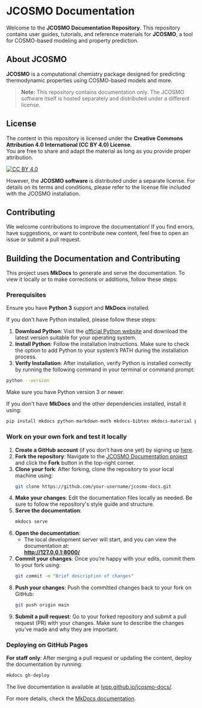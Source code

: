 # JCOSMO Documentation  

Welcome to the **JCOSMO Documentation Repository**. This repository contains user guides, tutorials, and reference materials for **JCOSMO**, a tool for COSMO-based modeling and property prediction.  

## About JCOSMO  

**JCOSMO** is a computational chemistry package designed for predicting thermodynamic properties using COSMO-based models and more.

> **Note:** This repository contains documentation only. The JCOSMO software itself is hosted separately and distributed under a different license.  

## License  

The content in this repository is licensed under the **Creative Commons Attribution 4.0 International (CC BY 4.0) License**.  
You are free to share and adapt the material as long as you provide proper attribution.  

[![CC BY 4.0](https://licensebuttons.net/l/by/4.0/88x31.png)](https://creativecommons.org/licenses/by/4.0/) 

However, the **JCOSMO software** is distributed under a separate license. For details on its terms and conditions, please refer to the license file included with the JCOSMO installation.

## Contributing  

We welcome contributions to improve the documentation! If you find errors, have suggestions, or want to contribute new content, feel free to open an issue or submit a pull request.  

## Building the Documentation and Contributing

This project uses **MkDocs** to generate and serve the documentation. To view it locally or to make corrections or additions, follow these steps:  

### Prerequisites  

Ensure you have **Python 3** support and **MkDocs** installed.

If you don't have Python installed, please follow these steps:

1. **Download Python**: Visit the [official Python website](https://www.python.org/downloads/) and download the latest version suitable for your operating system.
2. **Install Python**: Follow the installation instructions. Make sure to check the option to add Python to your system’s PATH during the installation process.
3. **Verify Installation**: After installation, verify Python is installed correctly by running the following command in your terminal or command prompt:

```sh
python --version
```

Make sure you have Python version 3 or newer.

If you don't have **MkDocs** and the other dependencies installed, install it using:

```sh
pip install mkdocs python-markdown-math mkdocs-bibtex mkdocs-material pygments
```  

### Work on your own fork and test it locally

1. **Create a GitHub account** (if you don’t have one yet) by signing up [here](https://github.com/join).
2. **Fork the repository**: Navigate to the [JCOSMO Documentation project](https://github.com/lvpp/jcosmo-docs) and click the **Fork** button in the top-right corner.
3. **Clone your fork**: After forking, clone the repository to your local machine using:
    ```bash
    git clone https://github.com/your-username/jcosmo-docs.git
    ```
4. **Make your changes**: Edit the documentation files locally as needed. Be sure to follow the repository's style guide and structure.
5. **Serve the documentation**:  
   ```sh
   mkdocs serve
   ```  
6. **Open the documentation**:  
   - The local development server will start, and you can view the documentation at:  
     **http://127.0.0.1:8000/**  
7. **Commit your changes**: Once you’re happy with your edits, commit them to your fork using:
    ```bash
    git commit -m "Brief description of changes"
    ```
8. **Push your changes**: Push the committed changes back to your fork on GitHub:
    ```bash
    git push origin main
    ```
9. **Submit a pull request**: Go to your forked repository and submit a pull request (PR) with your changes. Make sure to describe the changes you've made and why they are important.


### Deploying on GitHub Pages
**For staff only**: After merging a pull request or updating the content, deploy the documentation by running:
```sh
mkdocs gh-deploy
```  

The live documentation is available at [lvpp.github.io/jcosmo-docs/](https://lvpp.github.io/jcosmo-docs/).

For more details, check the [MkDocs documentation](https://www.mkdocs.org/).
